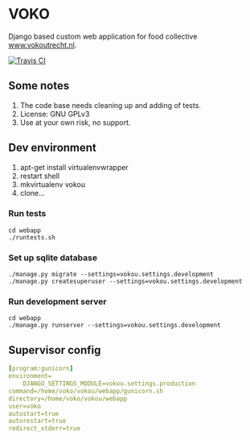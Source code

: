 # VOKO
Django based custom web application for food collective www.vokoutrecht.nl.

[![Travis CI](https://api.travis-ci.org/rikva/voko.svg)](https://travis-ci.org/rikva/voko)
## Some notes
1. The code base needs cleaning up and adding of tests.
1. License: GNU GPLv3
1. Use at your own risk, no support.

## Dev environment

1. apt-get install virtualenvwrapper
2. restart shell
3. mkvirtualenv vokou
4. clone...

### Run tests
    cd webapp
    ./runtests.sh

### Set up sqlite database
    ./manage.py migrate --settings=vokou.settings.development 
    ./manage.py createsuperuser --settings=vokou.settings.development
    
### Run development server
    cd webapp
    ./manage.py runserver --settings=vokou.settings.development

## Supervisor config
```yaml
[program:gunicorn]
environment=
    DJANGO_SETTINGS_MODULE=vokou.settings.production
command=/home/voko/vokou/webapp/gunicorn.sh
directory=/home/voko/vokou/webapp
user=voko
autostart=true
autorestart=true
redirect_stderr=true
```
